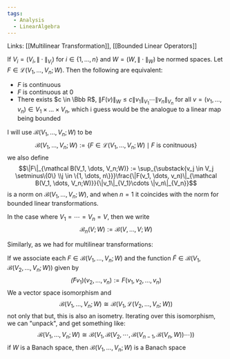 ```yaml
---
tags:
  - Analysis
  - LinearAlgebra
---
```

Links: [[Multilinear Transformation]], [[Bounded Linear Operators]]

If $V_i= (V_i, \|\cdot\|_{V_i})$ for $i \in \{1, \dots, n\}$ and $W= (W, \|\cdot \|_W)$ be normed spaces. Let $F\in \mathcal L(V_1, \dots, V_n;W)$. Then the following are equivalent:
- $F$ is continuous
- $F$ is continuous at $0$
- There exists $c \in \Bbb R$, $\|F(v)\|_W \le c\|v_1\|_{V_1}\cdots \|v_n\|_{V_n}$ for all $v = (v_1, \dots, v_n) \in V_1 \times \dots \times V_n$, which i guess would be the analogue to a linear map being bounded

I will use $\mathcal B(V_1, \dots, V_n;W)$ to be $$\mathcal B(V_1, \dots, V_n;W):= \{F\in \mathcal L(V_1, \dots, V_n;W)\mid F\text{ is conitnuous}\}$$ we also define 
$$\|F\|_{\mathcal B(V_1, \dots, V_n;W)} := \sup_{\substack{v_j \in V_j \setminus\{0\} \\j \in \{1, \dots, n\}}}\frac{\|F(v_1, \dots, v_n)\|_{\mathcal B(V_1, \dots, V_n;W)}}{\|v_1\|_{V_1}\cdots \|v_n\|_{V_n}}$$
is a norm on $\mathcal B(V_1, \dots, V_n;W)$, and when $n =1$ it coincides with the norm for bounded linear transformations. 

In the case where $V_1 = \cdots = V_n = V$, then we write $$\mathcal B_n(V;W) := \mathcal B(V, \dots, V; W)$$

Similarly, as we had for multilinear transformations:

If we associate each $F \in \mathcal B(V_1, \dots, V_n; W)$ and the function $\tilde F \in \mathcal B(V_1, \mathcal B(V_2, \dots, V_n; W))$ given by $$\tilde (Fv_1)(v_2, \dots, v_n) := F(v_1, v_2, \dots, v_n)$$
We a vector space isomorphism and $$\mathcal B(V_1, \dots, V_n; W) \cong \mathcal B(V_1, \mathcal L(V_2, \dots, V_n;W))$$
not only that but, this is also an isometry. Iterating over this isomorphism, we can "unpack", and get something like: $$\mathcal B(V_1, \dots, V_n; W)\cong \mathcal B(V_1, \mathcal B(V_2, \cdots, \mathcal B(V_{n-1}, \mathcal B(V_n, W))\cdots))$$
if $W$ is a Banach space, then $\mathcal B(V_1, \dots, V_n; W)$ is a Banach space
